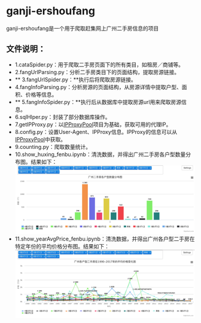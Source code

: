 # ganji-ershoufang
ganji-ershoufang是一个用于爬取赶集网上广州二手房信息的项目

## 文件说明：
* 1.cataSpider.py：用于爬取二手房页面下的所有类目，如租房／商铺等。  
* 2.fangUrlParsing.py：分析二手房类目下的页面结构，提取房源链接。
* ** 3.fangUrlSpider.py：**执行后将爬取房源链接。
* 4.fangInfoParsing.py：分析房源的页面结构，从房源详情中提取户型、面积、价格等信息。
* ** 5.fangInfoSpider.py：**执行后从数据库中提取房源url用来爬取房源信息。
* 6.sqlHlper.py：封装了部分数据库操作。
* 7.getIPProxy.py：以[IPProxyPool](https://github.com/richardrw/IPProxyPool "IPProxyPool")项目为基础，获取可用的代理IP。
* 8.config.py：设置User-Agent、IPProxy信息。IPProxy的信息可以从[IPProxyPool](https://github.com/richardrw/IPProxyPool "IPProxyPool")中获取。
* 9.counting.py：爬取数量统计。
* 10.show_huxing_fenbu.ipynb：清洗数据，并得出广州二手房各户型数量分布图。结果如下：
![广州二手房各户型数量分布图](/huxing.png)
* 11.show_yearAvgPrice_fenbu.ipynb：清洗数据，并得出广州各户型二手房在特定年份的平均价格分布图。结果如下：
![广州各户型二手房在1990-2017年的平均价格分布图](/avgPrice.png)
